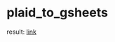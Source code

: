 # plaid_to_gsheets

result: [link](https://docs.google.com/spreadsheets/d/1Wc5jZU6KsciYPPgoF1B5MT2dCLkig050LB87BvmH6Hg/edit?usp=sharing)
